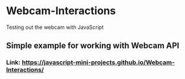 # Webcam-Interactions
Testing out the webcam with JavaScript

## Simple example for working with Webcam API

### Link: https://javascript-mini-projects.github.io/Webcam-Interactions/
